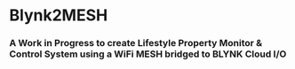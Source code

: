 # Blynk2MESH
### A Work in Progress to create Lifestyle Property Monitor & Control System using a WiFi MESH bridged to BLYNK Cloud I/O
